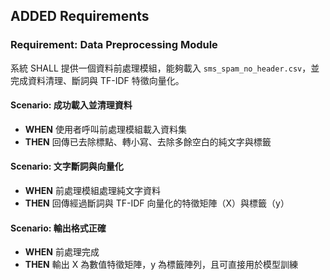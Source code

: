 ## ADDED Requirements
### Requirement: Data Preprocessing Module
系統 SHALL 提供一個資料前處理模組，能夠載入 `sms_spam_no_header.csv`，並完成資料清理、斷詞與 TF-IDF 特徵向量化。

#### Scenario: 成功載入並清理資料
- **WHEN** 使用者呼叫前處理模組載入資料集
- **THEN** 回傳已去除標點、轉小寫、去除多餘空白的純文字與標籤

#### Scenario: 文字斷詞與向量化
- **WHEN** 前處理模組處理純文字資料
- **THEN** 回傳經過斷詞與 TF-IDF 向量化的特徵矩陣（X）與標籤（y）

#### Scenario: 輸出格式正確
- **WHEN** 前處理完成
- **THEN** 輸出 X 為數值特徵矩陣，y 為標籤陣列，且可直接用於模型訓練
